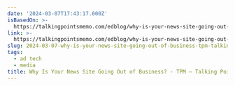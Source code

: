 ```yaml
---
date: '2024-03-07T17:43:17.000Z'
isBasedOn: >-
  https://talkingpointsmemo.com/edblog/why-is-your-news-site-going-out-of-business
link: >-
  https://talkingpointsmemo.com/edblog/why-is-your-news-site-going-out-of-business
slug: 2024-03-07-why-is-your-news-site-going-out-of-business-tpm-talking-points-memo
tags:
  - ad tech
  - media
title: Why Is Your News Site Going Out of Business? - TPM – Talking Points Memo
---
```



